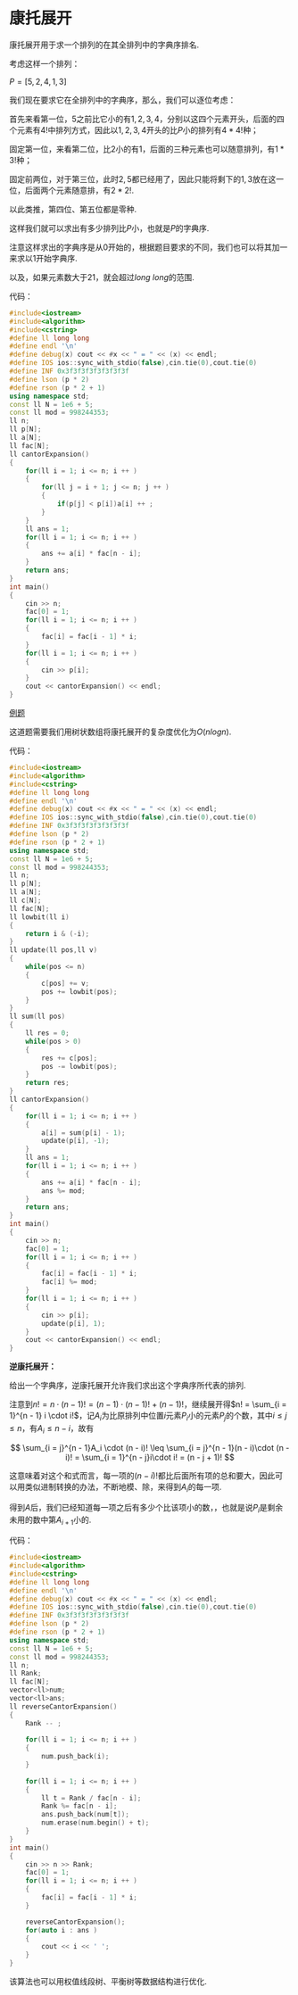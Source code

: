 # 康托展开


康托展开用于求一个排列的在其全排列中的字典序排名.

考虑这样一个排列：

$P = [5,2,4,1,3]$

我们现在要求它在全排列中的字典序，那么，我们可以逐位考虑：

首先来看第一位，$5$之前比它小的有$1,2,3,4$，分别以这四个元素开头，后面的四个元素有$4!$中排列方式，因此以$1,2,3,4$开头的比$P$小的排列有$4 * 4!$种；

固定第一位，来看第二位，比$2$小的有$1$，后面的三种元素也可以随意排列，有$1 * 3!$种；

固定前两位，对于第三位，此时$2,5$都已经用了，因此只能将剩下的$1,3$放在这一位，后面两个元素随意排，有$2 * 2!$.

以此类推，第四位、第五位都是零种.

这样我们就可以求出有多少排列比$P$小，也就是$P$的字典序.

注意这样求出的字典序是从$0$开始的，根据题目要求的不同，我们也可以将其加一来求以$1$开始字典序.

以及，如果元素数大于$21$，就会超过$long\ long$的范围.

代码：

```cpp
#include<iostream>
#include<algorithm>
#include<cstring>
#define ll long long
#define endl '\n'
#define debug(x) cout << #x << " = " << (x) << endl;
#define IOS ios::sync_with_stdio(false),cin.tie(0),cout.tie(0)
#define INF 0x3f3f3f3f3f3f3f3f
#define lson (p * 2)
#define rson (p * 2 + 1)
using namespace std;
const ll N = 1e6 + 5;
const ll mod = 998244353;
ll n;
ll p[N];
ll a[N];
ll fac[N];
ll cantorExpansion()
{
	for(ll i = 1; i <= n; i ++ )
	{
		for(ll j = i + 1; j <= n; j ++ )
		{
			if(p[j] < p[i])a[i] ++ ;
		}
	}
	ll ans = 1;
	for(ll i = 1; i <= n; i ++ )
	{
		ans += a[i] * fac[n - i];
	}
	return ans;
}
int main()
{
	cin >> n;
	fac[0] = 1;
	for(ll i = 1; i <= n; i ++ )
	{
		fac[i] = fac[i - 1] * i;
	}
	for(ll i = 1; i <= n; i ++ )
	{
		cin >> p[i];
	}
	cout << cantorExpansion() << endl;
}
```

[例题](https://www.luogu.com.cn/problem/P5367)

这道题需要我们用树状数组将康托展开的复杂度优化为$O(nlogn)$.

代码：

```cpp
#include<iostream>
#include<algorithm>
#include<cstring>
#define ll long long
#define endl '\n'
#define debug(x) cout << #x << " = " << (x) << endl;
#define IOS ios::sync_with_stdio(false),cin.tie(0),cout.tie(0)
#define INF 0x3f3f3f3f3f3f3f3f
#define lson (p * 2)
#define rson (p * 2 + 1)
using namespace std;
const ll N = 1e6 + 5;
const ll mod = 998244353;
ll n;
ll p[N];
ll a[N];
ll c[N];
ll fac[N];
ll lowbit(ll i)
{
	return i & (-i);
}
ll update(ll pos,ll v)
{
	while(pos <= n)
	{
		c[pos] += v;
		pos += lowbit(pos);
	}
}
ll sum(ll pos)
{
	ll res = 0;
	while(pos > 0)
	{
		res += c[pos];
		pos -= lowbit(pos);
	}
	return res;
}
ll cantorExpansion()
{
	for(ll i = 1; i <= n; i ++ )
	{
		a[i] = sum(p[i] - 1);
		update(p[i], -1);
	}
	ll ans = 1;
	for(ll i = 1; i <= n; i ++ )
	{
		ans += a[i] * fac[n - i];
		ans %= mod;
	}
	return ans;
}
int main()
{
	cin >> n;
	fac[0] = 1;
	for(ll i = 1; i <= n; i ++ )
	{
		fac[i] = fac[i - 1] * i;
		fac[i] %= mod;
	}
	for(ll i = 1; i <= n; i ++ )
	{
		cin >> p[i];
		update(p[i], 1);
	}
	cout << cantorExpansion() << endl;
}
```

**逆康托展开：**

给出一个字典序，逆康托展开允许我们求出这个字典序所代表的排列.

注意到$n! = n\cdot (n - 1)! = (n - 1)\cdot (n - 1)! + (n - 1)!$，继续展开得$n! = \sum_{i = 1}^{n - 1} i \cdot i!$，记$A_i$为比原排列中位置$i$元素$P_i$小的元素$P_j$的个数，其中$i \leq j \leq n$，有$A_i \leq n - i$，故有

$$
\sum_{i = j}^{n - 1}A_i \cdot (n - i)! \leq \sum_{i = j}^{n - 1}(n - i)\cdot (n - i)! = \sum_{i = 1}^{n - j}i\cdot i! = (n - j + 1)!
$$

这意味着对这个和式而言，每一项的$(n - i)!$都比后面所有项的总和要大，因此可以用类似进制转换的办法，不断地模、除，来得到$A_i$的每一项.

得到$A$后，我们已经知道每一项之后有多少个比该项小的数，，也就是说$P_i$是剩余未用的数中第$A_{i + 1}$小的.

代码：

```cpp
#include<iostream>
#include<algorithm>
#include<cstring>
#define ll long long
#define endl '\n'
#define debug(x) cout << #x << " = " << (x) << endl;
#define IOS ios::sync_with_stdio(false),cin.tie(0),cout.tie(0)
#define INF 0x3f3f3f3f3f3f3f3f
#define lson (p * 2)
#define rson (p * 2 + 1)
using namespace std;
const ll N = 1e6 + 5;
const ll mod = 998244353;
ll n;
ll Rank;
ll fac[N];
vector<ll>num;
vector<ll>ans;
ll reverseCantorExpansion()
{
	Rank -- ;
	
	for(ll i = 1; i <= n; i ++ )
	{
		num.push_back(i);
	}
	
	for(ll i = 1; i <= n; i ++ )
	{
		ll t = Rank / fac[n - i];
		Rank %= fac[n - i];
		ans.push_back(num[t]);
		num.erase(num.begin() + t);
	}
}
int main()
{
	cin >> n >> Rank;
	fac[0] = 1;
	for(ll i = 1; i <= n; i ++ )
	{
		fac[i] = fac[i - 1] * i;
	}

	reverseCantorExpansion();
	for(auto i : ans )
	{
		cout << i << ' ';
	}	
}
```
该算法也可以用权值线段树、平衡树等数据结构进行优化.

